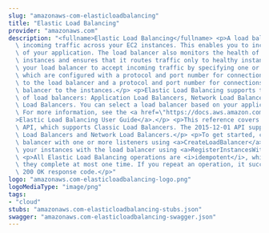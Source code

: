 ```yaml
---
slug: "amazonaws-com-elasticloadbalancing"
title: "Elastic Load Balancing"
provider: "amazonaws.com"
description: "<fullname>Elastic Load Balancing</fullname> <p>A load balancer can distribute\
  \ incoming traffic across your EC2 instances. This enables you to increase the availability\
  \ of your application. The load balancer also monitors the health of its registered\
  \ instances and ensures that it routes traffic only to healthy instances. You configure\
  \ your load balancer to accept incoming traffic by specifying one or more listeners,\
  \ which are configured with a protocol and port number for connections from clients\
  \ to the load balancer and a protocol and port number for connections from the load\
  \ balancer to the instances.</p> <p>Elastic Load Balancing supports three types\
  \ of load balancers: Application Load Balancers, Network Load Balancers, and Classic\
  \ Load Balancers. You can select a load balancer based on your application needs.\
  \ For more information, see the <a href=\"https://docs.aws.amazon.com/elasticloadbalancing/latest/userguide/\"\
  >Elastic Load Balancing User Guide</a>.</p> <p>This reference covers the 2012-06-01\
  \ API, which supports Classic Load Balancers. The 2015-12-01 API supports Application\
  \ Load Balancers and Network Load Balancers.</p> <p>To get started, create a load\
  \ balancer with one or more listeners using <a>CreateLoadBalancer</a>. Register\
  \ your instances with the load balancer using <a>RegisterInstancesWithLoadBalancer</a>.</p>\
  \ <p>All Elastic Load Balancing operations are <i>idempotent</i>, which means that\
  \ they complete at most one time. If you repeat an operation, it succeeds with a\
  \ 200 OK response code.</p>"
logo: "amazonaws.com-elasticloadbalancing-logo.png"
logoMediaType: "image/png"
tags:
- "cloud"
stubs: "amazonaws.com-elasticloadbalancing-stubs.json"
swagger: "amazonaws.com-elasticloadbalancing-swagger.json"
---
```

